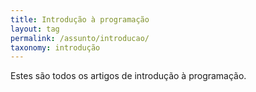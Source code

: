 ```yaml
---
title: Introdução à programação
layout: tag
permalink: /assunto/introducao/
taxonomy: introdução
---
```

Estes são todos os artigos de introdução à programação.

